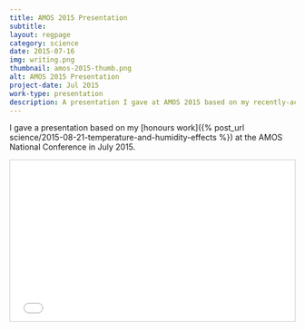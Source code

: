 ```yaml
---
title: AMOS 2015 Presentation
subtitle:
layout: regpage
category: science
date: 2015-07-16
img: writing.png
thumbnail: amos-2015-thumb.png
alt: AMOS 2015 Presentation
project-date: Jul 2015
work-type: presentation
description: A presentation I gave at AMOS 2015 based on my recently-accepted honours paper.
---
```

I gave a presentation based on my [honours work]({% post_url science/2015-08-21-temperature-and-humidity-effects %}) at the AMOS National Conference in July 2015.

<div markdown="0" style="text-align:center; position: relative; height: 0; padding-bottom: 56.25%; border:1px solid #CCC;">
	<iframe style="position: absolute; top: 0; left: 0; width: 100%; height: 100%;" src="//www.slideshare.net/slideshow/embed_code/key/5SIHcR5jAxgZHk" frameborder="0" marginwidth="0" marginheight="0" scrolling="no"></iframe>
	<div style="margin-bottom:5px"> <strong> <a href="//www.slideshare.net/Rensa/amos2015presentation" title="amos-2015-presentation" target="_blank">amos-2015-presentation</a> </strong> from <strong><a href="//www.slideshare.net/Rensa" target="_blank">Rensa</a></strong> </div>
</div>
